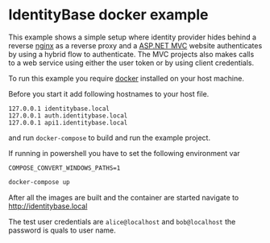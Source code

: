 # IdentityBase docker example

This example shows a simple setup where identity provider hides behind a reverse
[nginx](https://www.nginx.com/) as a reverse proxy and a
[ASP.NET MVC](https://dotnet.microsoft.com/apps/aspnet/mvc) website
authenticates by using a hybrid flow to authenticate. The MVC projects also
makes calls to a web service using either the user token or by using client
credentials.

To run this example you require [docker](https://www.docker.com/) installed on
your host machine.

Before you start it add following hostnames to your host file.

```host
127.0.0.1 identitybase.local
127.0.0.1 auth.identitybase.local
127.0.0.1 api1.identitybase.local
```

and run `docker-compose` to build and run the example project.

If running in powershell you have to set the following environment var

    COMPOSE_CONVERT_WINDOWS_PATHS=1

```sh
docker-compose up
```

After all the images are built and the container are started navigate to
http://identitybase.local

The test user credentials are `alice@localhost` and `bob@localhost`
the password is quals to user name.